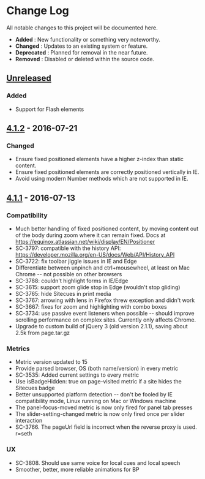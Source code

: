 # Change Log

All notable changes to this project will be documented here.

 - **Added**      : New functionality or something very noteworthy.
 - **Changed**    : Updates to an existing system or feature.
 - **Deprecated** : Planned for removal in the near future.
 - **Removed**    : Disabled or deleted within the source code.

## [Unreleased]
### Added
 - Support for Flash elements

## [4.1.2] - 2016-07-21
### Changed
 - Ensure fixed positioned elements have a higher z-index than static content.
 - Ensure fixed positioned elements are correctly positioned vertically in IE.
 - Avoid using modern Number methods which are not supported in IE.

## [4.1.1] - 2016-07-13
### Compatibility
 - Much better handling of fixed positioned content, by moving content out of the body during zoom where it can remain fixed. Docs at https://equinox.atlassian.net/wiki/display/EN/Positioner
 - SC-3797: compatible with the history API: https://developer.mozilla.org/en-US/docs/Web/API/History_API
 - SC-3722: fix toolbar jiggle issues in IE and Edge
 - Differentiate between unpinch and ctrl+mousewheel, at least on Mac Chrome -- not possible on other browsers
 - SC-3788: couldn't highlight forms in IE/Edge
 - SC-3615: support zoom glide stop in Edge (wouldn't stop gliding)
 - SC-3765: hide Sitecues in print media
 - SC-3767: arrowing with lens in Firefox threw exception and didn't work
 - SC-3667: fixes for zoom and highlighting with combo boxes
 - SC-3734: use passive event listeners when possible -- should improve scrolling performance on complex sites. Currently only affects Chrome.
 - Upgrade to custom build of jQuery 3 (old version 2.1.1), saving about 2.5k from page.tar.gz

### Metrics
 - Metric version updated to 15
 - Provide parsed browser, OS (both name/version) in every metric
 - SC-3535: Added current settings to every metric
 - Use isBadgeHidden: true on page-visited metric if a site hides the Sitecues badge
 - Better unsupported platform detection -- don't be fooled by IE compatibility mode, Linux running on Mac or Windows machine
 - The panel-focus-moved metric is now only fired for panel tab presses
 - The slider-setting-changed metric is now only fired once per slider interaction
 - SC-3766. The pageUrl field is incorrect when the reverse proxy is used. r=seth

### UX
 - SC-3808. Should use same voice for local cues and local speech
 - Smoother, better, more reliable animations for BP


[Unreleased]: https://bitbucket.org/ai_squared/sitecues-js/commits/branch/dev
[4.1.2]:      https://bitbucket.org/ai_squared/sitecues-js/commits/5b257009e1979cbca9cab6eb53aafe52c8b4d5b2?at=release-4.1
[4.1.1]:      https://bitbucket.org/ai_squared/sitecues-js/commits/c792d3364843a2c1ecee03bbcec3dfdd042b2fd5?at=release-4.1

